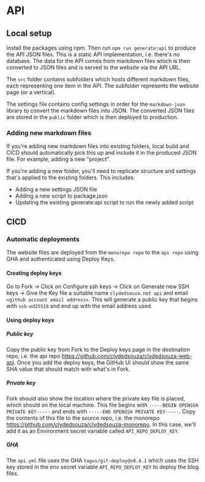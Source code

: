 # API

## Local setup

Install the packages using npm. Then run `npm run generate:api` to produce the API JSON files. This is a static API implementation, i.e. there's no database. The data for the API comes from markdown files which is then converted to JSON files and is served to the website via the API URL.

The `src` folder contains subfolders which hosts different markdown files, each representing one item in the API. The subfolder represents the website page (or a vertical).

The settings file contains config settings in order for the `markdown-json` library to convert the markdown files into JSON. The converted JSON files are stored in the `public` folder which is then deployed to production.

### Adding new markdown files

If you're adding new markdown files into existing folders, local build and CICD should automatically pick this up and include it in the produced JSON file. For example, adding a new "project".

If you're adding a new folder, you'll need to replicate structure and settings that's applied to the existing folders. This includes:

- Adding a new settings JSON file
- Adding a new script to package.json
- Updating the existing generate:api script to run the newly added script

## CICD

### Automatic deployments

The website files are deployed from the `monorepo repo` to the `api repo` using GHA and authenticated using Deploy Keys.

#### Creating deploy keys

Go to Fork -> Click on Configure ssh keys -> Click on Generate new SSH keys -> Give the Key file a suitable name `clydedsouza.net api` and email `<github account email address>`. This will generate a public key that begins with `ssh-ed25519` and end up with the email address used.

#### Using deploy keys

##### Public key

Copy the public key from Fork to the Deploy keys page in the destination repo, i.e. the api repo https://github.com/clydedsouza/clydedsouza-web-api. Once you add the deploy keys, the GitHub UI should show the same SHA value that should match with what's in Fork.

##### Private key

Fork should also show the location where the private key file is placed, which should on the local machine. This file begins with `-----BEGIN OPENSSH PRIVATE KEY-----` and ends with `-----END OPENSSH PRIVATE KEY-----`. Copy the contents of this file to the source repo, i.e. the monorepo https://github.com/clydedsouza/clydedsouza-monorepo. In this case, we'll add it as an Environment secret variable called `API_REPO_DEPLOY_KEY`.

##### GHA

The `api.yml` file uses the GHA `tagus/git-deploy@v0.4.1` which uses the SSH key stored in the env secret variable `API_REPO_DEPLOY_KEY` to deploy the blog files.
